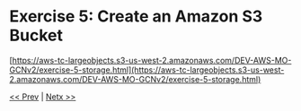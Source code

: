 # Exercise 5: Create an Amazon S3 Bucket

[https://aws-tc-largeobjects.s3-us-west-2.amazonaws.com/DEV-AWS-MO-GCNv2/exercise-5-storage.html](https://aws-tc-largeobjects.s3-us-west-2.amazonaws.com/DEV-AWS-MO-GCNv2/exercise-5-storage.html)

[<< Prev](Reading%203%204%20Choose%20the%20Right%20Storage%20Service.md)
|
[Netx >>](./Reading%203%205%20Explore%20Databases%20on%20AWS.md)

